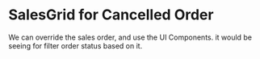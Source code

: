 # SalesGrid for Cancelled Order
We can override the sales order, and use the UI Components. it would be seeing for filter order status based on it.
